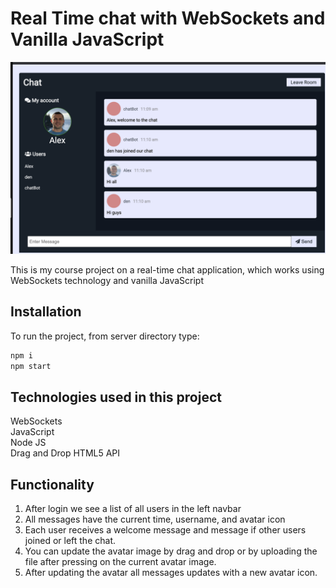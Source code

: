 # Real Time chat with WebSockets and Vanilla JavaScript

![](client/src/images/desktop.png)

This is my course project on a real-time chat application, which works using WebSockets technology and vanilla JavaScript

## Installation

To run the project, from server directory type:

```bash
npm i
npm start
```

## Technologies used in this project

WebSockets  
JavaScript  
Node JS  
Drag and Drop HTML5 API

## Functionality

1. After login we see a list of all users in the left navbar
2. All messages have the current time, username, and avatar icon
3. Each user receives a welcome message and message if other users joined or left the chat.
4. You can update the avatar image by drag and drop or by uploading the file after pressing on the current avatar image.
5. After updating the avatar all messages updates with a new avatar icon.
